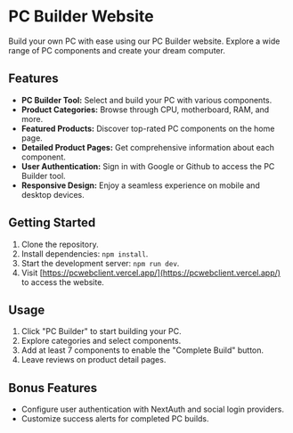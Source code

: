 # PC Builder Website

Build your own PC with ease using our PC Builder website. Explore a wide range of PC components and create your dream computer.

## Features

- **PC Builder Tool:** Select and build your PC with various components.
- **Product Categories:** Browse through CPU, motherboard, RAM, and more.
- **Featured Products:** Discover top-rated PC components on the home page.
- **Detailed Product Pages:** Get comprehensive information about each component.
- **User Authentication:** Sign in with Google or Github to access the PC Builder tool.
- **Responsive Design:** Enjoy a seamless experience on mobile and desktop devices.

## Getting Started

1. Clone the repository.
2. Install dependencies: `npm install`.
3. Start the development server: `npm run dev`.
4. Visit [https://pcwebclient.vercel.app/](https://pcwebclient.vercel.app/) to access the website.

## Usage

1. Click "PC Builder" to start building your PC.
2. Explore categories and select components.
3. Add at least 7 components to enable the "Complete Build" button.
4. Leave reviews on product detail pages.

## Bonus Features

- Configure user authentication with NextAuth and social login providers.
- Customize success alerts for completed PC builds.


